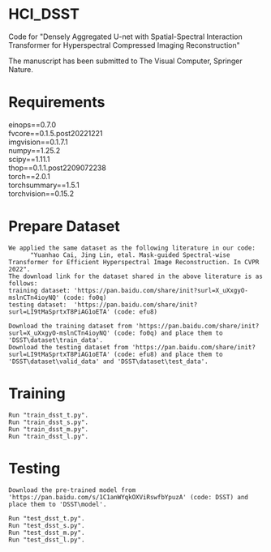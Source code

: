# HCI_DSST
Code for "Densely Aggregated U-net with Spatial-Spectral Interaction Transformer for Hyperspectral Compressed Imaging Reconstruction"

The manuscript has been submitted to The Visual Computer, Springer Nature.

# Requirements

einops==0.7.0  
fvcore==0.1.5.post20221221  
imgvision==0.1.7.1  
numpy==1.25.2  
scipy==1.11.1  
thop==0.1.1.post2209072238  
torch==2.0.1  
torchsummary==1.5.1  
torchvision==0.15.2  

# Prepare Dataset
	We applied the same dataset as the following literature in our code: 
	      "Yuanhao Cai, Jing Lin, etal. Mask-guided Spectral-wise Transformer for Efficient Hyperspectral Image Reconstruction. In CVPR 2022".
	The download link for the dataset shared in the above literature is as follows: 
	training dataset: 'https://pan.baidu.com/share/init?surl=X_uXxgyO-mslnCTn4ioyNQ' (code: fo0q)
	testing dataset:  'https://pan.baidu.com/share/init?surl=LI9tMaSprtxT8PiAG1oETA' (code: efu8)
	
	Download the training dataset from 'https://pan.baidu.com/share/init?surl=X_uXxgyO-mslnCTn4ioyNQ' (code: fo0q) and place them to 'DSST\dataset\train_data'.
	Download the testing dataset from 'https://pan.baidu.com/share/init?surl=LI9tMaSprtxT8PiAG1oETA' (code: efu8) and place them to 'DSST\dataset\valid_data' and 'DSST\dataset\test_data'.


# Training

	Run "train_dsst_t.py".
	Run "train_dsst_s.py".
	Run "train_dsst_m.py".
	Run "train_dsst_l.py".


# Testing

	Download the pre-trained model from 'https://pan.baidu.com/s/1C1anWYqkOXViRswfbYpuzA' (code: DSST) and place them to 'DSST\model'.

	Run "test_dsst_t.py".
	Run "test_dsst_s.py".
	Run "test_dsst_m.py".
	Run "test_dsst_l.py".
